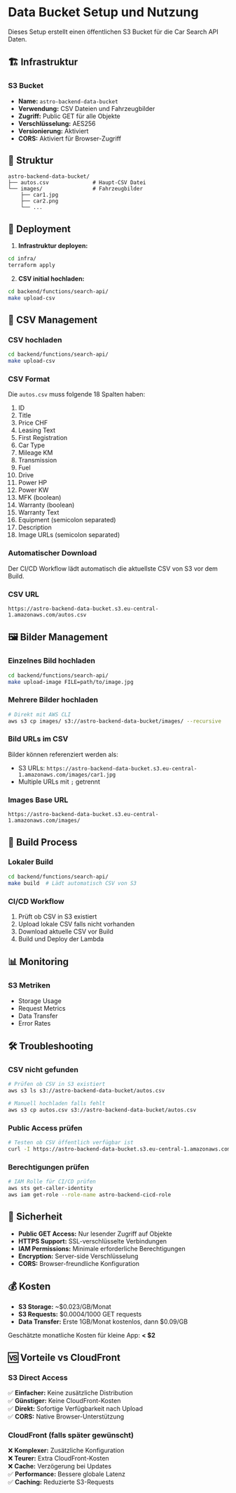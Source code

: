 # Data Bucket Setup und Nutzung

Dieses Setup erstellt einen öffentlichen S3 Bucket für die Car Search API Daten.

## 🏗️ Infrastruktur

### S3 Bucket
- **Name:** `astro-backend-data-bucket`
- **Verwendung:** CSV Dateien und Fahrzeugbilder
- **Zugriff:** Public GET für alle Objekte
- **Verschlüsselung:** AES256
- **Versionierung:** Aktiviert
- **CORS:** Aktiviert für Browser-Zugriff

## 📁 Struktur

```
astro-backend-data-bucket/
├── autos.csv              # Haupt-CSV Datei
└── images/                # Fahrzeugbilder
    ├── car1.jpg
    ├── car2.png
    └── ...
```

## 🚀 Deployment

1. **Infrastruktur deployen:**
```bash
cd infra/
terraform apply
```

2. **CSV initial hochladen:**
```bash
cd backend/functions/search-api/
make upload-csv
```

## 💾 CSV Management

### CSV hochladen
```bash
cd backend/functions/search-api/
make upload-csv
```

### CSV Format
Die `autos.csv` muss folgende 18 Spalten haben:
1. ID
2. Title
3. Price CHF
4. Leasing Text
5. First Registration
6. Car Type
7. Mileage KM
8. Transmission
9. Fuel
10. Drive
11. Power HP
12. Power KW
13. MFK (boolean)
14. Warranty (boolean)
15. Warranty Text
16. Equipment (semicolon separated)
17. Description
18. Image URLs (semicolon separated)

### Automatischer Download
Der CI/CD Workflow lädt automatisch die aktuellste CSV von S3 vor dem Build.

### CSV URL
```
https://astro-backend-data-bucket.s3.eu-central-1.amazonaws.com/autos.csv
```

## 🖼️ Bilder Management

### Einzelnes Bild hochladen
```bash
cd backend/functions/search-api/
make upload-image FILE=path/to/image.jpg
```

### Mehrere Bilder hochladen
```bash
# Direkt mit AWS CLI
aws s3 cp images/ s3://astro-backend-data-bucket/images/ --recursive
```

### Bild URLs im CSV
Bilder können referenziert werden als:
- S3 URLs: `https://astro-backend-data-bucket.s3.eu-central-1.amazonaws.com/images/car1.jpg`
- Multiple URLs mit `;` getrennt

### Images Base URL
```
https://astro-backend-data-bucket.s3.eu-central-1.amazonaws.com/images/
```

## 🔄 Build Process

### Lokaler Build
```bash
cd backend/functions/search-api/
make build  # Lädt automatisch CSV von S3
```

### CI/CD Workflow
1. Prüft ob CSV in S3 existiert
2. Upload lokale CSV falls nicht vorhanden
3. Download aktuelle CSV vor Build
4. Build und Deploy der Lambda

## 📊 Monitoring

### S3 Metriken  
- Storage Usage
- Request Metrics
- Data Transfer
- Error Rates

## 🛠️ Troubleshooting

### CSV nicht gefunden
```bash
# Prüfen ob CSV in S3 existiert
aws s3 ls s3://astro-backend-data-bucket/autos.csv

# Manuell hochladen falls fehlt
aws s3 cp autos.csv s3://astro-backend-data-bucket/autos.csv
```

### Public Access prüfen
```bash
# Testen ob CSV öffentlich verfügbar ist
curl -I https://astro-backend-data-bucket.s3.eu-central-1.amazonaws.com/autos.csv
```

### Berechtigungen prüfen
```bash
# IAM Rolle für CI/CD prüfen
aws sts get-caller-identity
aws iam get-role --role-name astro-backend-cicd-role
```

## 🔐 Sicherheit

- **Public GET Access:** Nur lesender Zugriff auf Objekte
- **HTTPS Support:** SSL-verschlüsselte Verbindungen
- **IAM Permissions:** Minimale erforderliche Berechtigungen
- **Encryption:** Server-side Verschlüsselung
- **CORS:** Browser-freundliche Konfiguration

## 💰 Kosten

- **S3 Storage:** ~$0.023/GB/Monat
- **S3 Requests:** $0.0004/1000 GET requests
- **Data Transfer:** Erste 1GB/Monat kostenlos, dann $0.09/GB

Geschätzte monatliche Kosten für kleine App: **< $2**

## 🆚 Vorteile vs CloudFront

### S3 Direct Access
✅ **Einfacher:** Keine zusätzliche Distribution  
✅ **Günstiger:** Keine CloudFront-Kosten  
✅ **Direkt:** Sofortige Verfügbarkeit nach Upload  
✅ **CORS:** Native Browser-Unterstützung  

### CloudFront (falls später gewünscht)
❌ **Komplexer:** Zusätzliche Konfiguration  
❌ **Teurer:** Extra CloudFront-Kosten  
❌ **Cache:** Verzögerung bei Updates  
✅ **Performance:** Bessere globale Latenz  
✅ **Caching:** Reduzierte S3-Requests 